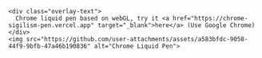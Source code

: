 
    <div class="overlay-text">
      Chrome liquid pen based on webGL, try it <a href="https://chrome-sigilism-pen.vercel.app" target="_blank">here</a> (Use Google Chrome)
    </div>
    <img src="https://github.com/user-attachments/assets/a583bfdc-9058-44f9-9bfb-47a46b190836" alt="Chrome Liquid Pen">
